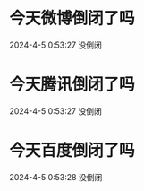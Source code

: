 # 今天微博倒闭了吗

2024-4-5 0:53:27 没倒闭

# 今天腾讯倒闭了吗

2024-4-5 0:53:27 没倒闭

# 今天百度倒闭了吗

2024-4-5 0:53:28 没倒闭


